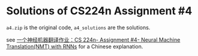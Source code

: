 # Solutions of CS224n Assignment #4
`a4.zip` is the original code, `a4_solutions` are the solutions.

see [一个神经机器翻译作业：CS 224n- Assignment #4-  Neural Machine Translation(NMT) with RNNs]() for a Chinese explanation.